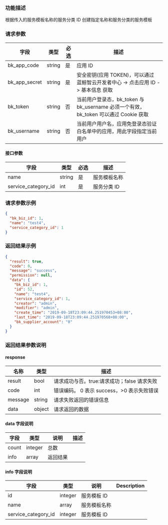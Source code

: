 ### 功能描述

根据传入的服务模板名称的服务分类 ID 创建指定名称和服务分类的服务模板

### 请求参数

| 字段 | 类型 | 必选 |  描述 |
|-----------|------------|--------|------------|
| bk_app_code   | string | 是 | 应用 ID     |
| bk_app_secret | string | 是 | 安全密钥(应用 TOKEN)，可以通过 蓝鲸智云开发者中心 -&gt; 点击应用 ID -&gt; 基本信息 获取 |
| bk_token      | string | 否 | 当前用户登录态，bk_token 与 bk_username 必须一个有效，bk_token 可以通过 Cookie 获取 |
| bk_username   | string | 否 | 当前用户用户名，应用免登录态验证白名单中的应用，用此字段指定当前用户 |

#### 接口参数

| 字段                 |  类型      | 必选	   |  描述                 |
|----------------------|------------|--------|-----------------------|
| name            | string  | 是   | 服务模板名称 |
| service_category_id         | int  | 是   | 服务分类 ID |


### 请求参数示例

```json
{
  "bk_biz_id": 1,
  "name": "test4",
  "service_category_id": 1
}
```

### 返回结果示例

```json
{
  "result": true,
  "code": 0,
  "message": "success",
  "permission": null,
  "data": {
    "bk_biz_id": 1,
    "id": 52,
    "name": "test4",
    "service_category_id": 1,
    "creator": "admin",
    "modifier": "admin",
    "create_time": "2019-09-18T23:09:44.251970453+08:00",
    "last_time": "2019-09-18T23:09:44.251970568+08:00",
    "bk_supplier_account": "0"
  }
}
```

### 返回结果参数说明

#### response

| 名称  | 类型  | 描述 |
|---|---|---|
| result | bool | 请求成功与否。true:请求成功；false 请求失败 |
| code | int | 错误编码。 0 表示 success，>0 表示失败错误 |
| message | string | 请求失败返回的错误信息 |
| data | object | 请求返回的数据 |

#### data 字段说明

| 字段|类型|说明|描述|
|---|---|---|---|
|count|integer|总数||
|info|array|返回结果||

#### info 字段说明

| 字段|类型|说明|Description|
|---|---|---|---|
|id|integer|服务模板 ID||
|name|array|服务模板名称||
|service_category_id|integer|服务模板 ID||
